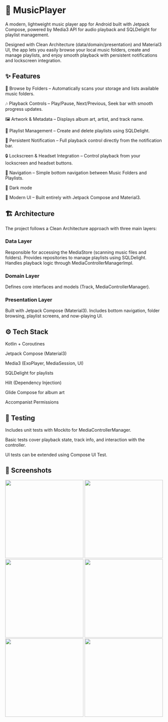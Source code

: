 # 🎵 MusicPlayer

A modern, lightweight music player app for Android built with Jetpack Compose, powered by Media3 API for audio playback and SQLDelight for playlist management.

Designed with Clean Architecture (data/domain/presentation) and Material3 UI, the app lets you easily browse your local music folders, create and manage playlists, and enjoy smooth playback with persistent notifications and lockscreen integration.

## ✨ Features

📂 Browse by Folders – Automatically scans your storage and lists available music folders.

🎶 Playback Controls – Play/Pause, Next/Previous, Seek bar with smooth progress updates.

🖼 Artwork & Metadata – Displays album art, artist, and track name.

📑 Playlist Management – Create and delete playlists using SQLDelight.

🔔 Persistent Notification – Full playback control directly from the notification bar.

🔒 Lockscreen & Headset Integration – Control playback from your lockscreen and headset buttons.

🧭 Navigation – Simple bottom navigation between Music Folders and Playlists.

🌙 Dark mode

🎨 Modern UI – Built entirely with Jetpack Compose and Material3.

## 🏗 Architecture

The project follows a Clean Architecture approach with three main layers:

### Data Layer
Responsible for accessing the MediaStore (scanning music files and folders).
Provides repositories to manage playlists using SQLDelight.
Handles playback logic through MediaControllerManagerImpl.

### Domain Layer
Defines core interfaces and models (Track, MediaControllerManager).

### Presentation Layer
Built with Jetpack Compose (Material3).
Includes bottom navigation, folder browsing, playlist screens, and now-playing UI.

## ⚙️ Tech Stack

Kotlin + Coroutines

Jetpack Compose (Material3)

Media3 (ExoPlayer, MediaSession, UI)

SQLDelight for playlists

Hilt (Dependency Injection)

Glide Compose for album art

Accompanist Permissions

## 🧪 Testing

Includes unit tests with Mockito for MediaControllerManager.

Basic tests cover playback state, track info, and interaction with the controller.

UI tests can be extended using Compose UI Test.

## 📸 Screenshots
<img src="https://github.com/user-attachments/assets/a6765775-ebd1-4c10-98ed-9ce8f9c2df5c" width="250"/>
<img src="https://github.com/user-attachments/assets/aa420b72-fabb-4039-a7b3-f3390d413a6a" width="250"/>
<img src="https://github.com/user-attachments/assets/a729826b-d5aa-48b5-99bf-282c1af48346" width="250"/>
<img src="https://github.com/user-attachments/assets/80a392a5-b27c-4f8e-b64e-74a801a8b92a" width="250"/>
<img src="https://github.com/user-attachments/assets/4000f098-75d2-4aff-a4de-413b979bd1f3" width="250"/>
<img src="https://github.com/user-attachments/assets/61bf1792-8c9a-4a39-8305-8debdfcfac6f" width="250"/>
